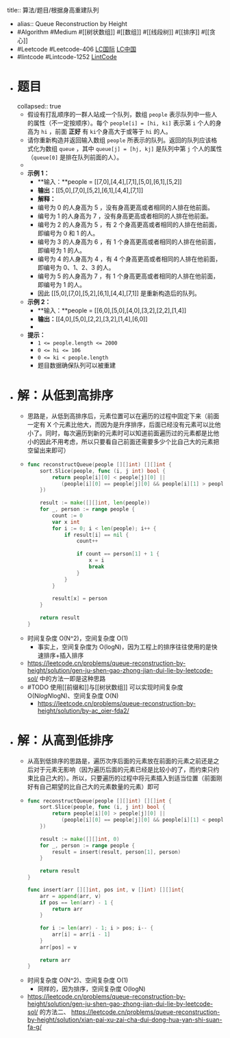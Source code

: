 title:: 算法/题目/根据身高重建队列

- alias:: Queue Reconstruction by Height
- #Algorithm #Medium #[[树状数组]] #[[数组]] #[[线段树]] #[[排序]] #[[贪心]]
- #Leetcode #Leetcode-406 [LC国际](https://leetcode.com/problems/queue-reconstruction-by-height/) [LC中国](https://leetcode-cn.com/problems/queue-reconstruction-by-height/)
- #lintcode #Lintcode-1252 [LintCode](https://www.lintcode.com/problem/1252/)
- # 题目
  collapsed:: true
	- 假设有打乱顺序的一群人站成一个队列，数组 `people` 表示队列中一些人的属性（不一定按顺序）。每个 `people[i] = [hi, ki]` 表示第 `i` 个人的身高为 `hi` ，前面 **正好** 有 `ki`个身高大于或等于 `hi` 的人。
	- 请你重新构造并返回输入数组 `people` 所表示的队列。返回的队列应该格式化为数组 `queue` ，其中 `queue[j] = [hj, kj]` 是队列中第 `j` 个人的属性（`queue[0]` 是排在队列前面的人）。
	-
	- **示例 1：**
		- **输入：**people = [[7,0],[4,4],[7,1],[5,0],[6,1],[5,2]]
		- **输出：**[[5,0],[7,0],[5,2],[6,1],[4,4],[7,1]]
		- **解释：**
		- 编号为 0 的人身高为 5 ，没有身高更高或者相同的人排在他前面。
		- 编号为 1 的人身高为 7 ，没有身高更高或者相同的人排在他前面。
		- 编号为 2 的人身高为 5 ，有 2 个身高更高或者相同的人排在他前面，即编号为 0 和 1 的人。
		- 编号为 3 的人身高为 6 ，有 1 个身高更高或者相同的人排在他前面，即编号为 1 的人。
		- 编号为 4 的人身高为 4 ，有 4 个身高更高或者相同的人排在他前面，即编号为 0、1、2、3 的人。
		- 编号为 5 的人身高为 7 ，有 1 个身高更高或者相同的人排在他前面，即编号为 1 的人。
		- 因此 [[5,0],[7,0],[5,2],[6,1],[4,4],[7,1]] 是重新构造后的队列。
	- **示例 2：**
		- **输入：**people = [[6,0],[5,0],[4,0],[3,2],[2,2],[1,4]]
		- **输出：**[[4,0],[5,0],[2,2],[3,2],[1,4],[6,0]]
		-
	- **提示：**
		- `1 <= people.length <= 2000`
		- `0 <= hi <= 106`
		- `0 <= ki < people.length`
		- 题目数据确保队列可以被重建
- # 解：从低到高排序
	- 思路是，从低到高排序后，元素位置可以在遍历的过程中固定下来（前面一定有 X 个元素比他大，而因为是升序排序，后面已经没有元素可以比他小了。同时，每次遍历到新的元素时可以知道前面遍历过的元素都是比他小的因此不用考虑，所以只要看自己前面还需要多少个比自己大的元素把空留出来即可）
	- ```go
	  func reconstructQueue(people [][]int) [][]int {
	      sort.Slice(people, func (i, j int) bool {
	          return people[i][0] < people[j][0] ||
	             (people[i][0] == people[j][0] && people[i][1] > people[j][1])
	      })
	      
	      result := make([][]int, len(people))
	      for _, person := range people {
	          count := 0
	          var x int
	          for i := 0; i < len(people); i++ {
	              if result[i] == nil {
	                  count++
	                  
	                  if count == person[1] + 1 {
	                      x = i
	                      break
	                  }
	              }
	          }
	          
	          result[x] = person
	      }
	      
	      return result
	  }
	  ```
	- 时间复杂度 O(N^2)，空间复杂度 O(1)
		- 事实上，空间复杂度为 O(logN)，因为工程上的排序往往使用的是快速排序+插入排序
	- https://leetcode.cn/problems/queue-reconstruction-by-height/solution/gen-ju-shen-gao-zhong-jian-dui-lie-by-leetcode-sol/ 中的方法一即是这种思路
	- #TODO 使用[[前缀和]]与[[树状数组]] 可以实现时间复杂度 O(N*logN*logN)、空间复杂度 O(N)
		- https://leetcode.cn/problems/queue-reconstruction-by-height/solution/by-ac_oier-fda2/
- # 解：从高到低排序
	- 从高到低排序的思路是，遍历次序后面的元素放在前面的元素之前还是之后对于元素无影响（因为遍历后面的元素已经是比较小的了，而约束只约束比自己大的）。所以，只要遍历的过程中将元素插入到适当位置（前面刚好有自己期望的比自己大的元素数量的元素）即可
	- ```go
	  func reconstructQueue(people [][]int) [][]int {
	      sort.Slice(people, func (i, j int) bool {
	          return people[i][0] > people[j][0] ||
	             (people[i][0] == people[j][0] && people[i][1] < people[j][1])
	      })
	      
	      result := make([][]int, 0)
	      for _, person := range people {        
	          result = insert(result, person[1], person)
	      }
	      
	      return result
	  }
	  
	  func insert(arr [][]int, pos int, v []int) [][]int{
	      arr = append(arr, v)
	      if pos == len(arr) - 1 {
	          return arr
	      }
	      
	      for i := len(arr) - 1; i > pos; i-- {
	          arr[i] = arr[i - 1]
	      }
	      arr[pos] = v
	      
	      return arr
	  }
	  ```
	- 时间复杂度 O(N^2)、空间复杂度 O(1)
		- 同样的，因为排序，空间复杂度 O(logN)
	- https://leetcode.cn/problems/queue-reconstruction-by-height/solution/gen-ju-shen-gao-zhong-jian-dui-lie-by-leetcode-sol/ 的方法二、 https://leetcode.cn/problems/queue-reconstruction-by-height/solution/xian-pai-xu-zai-cha-dui-dong-hua-yan-shi-suan-fa-g/